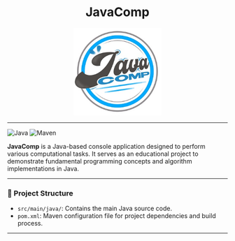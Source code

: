 <h1 align="center"> JavaComp </h1>

<p align="center">
  <img src="https://raw.githubusercontent.com/yolandamazi/JavaComp/main/app/src/main/resources/LOGO.jpg" alt="JavaComp Logo" width="200"/>
</p>

---

![Java](https://img.shields.io/badge/Java-ED8B00?style=for-the-badge&logo=java&logoColor=white)
![Maven](https://img.shields.io/badge/Maven-C71A36?style=for-the-badge&logo=apachemaven&logoColor=white)

**JavaComp** is a Java-based console application designed to perform various computational tasks. It serves as an educational project to demonstrate fundamental programming concepts and algorithm implementations in Java.

---

### 📁 Project Structure
- `src/main/java/`: Contains the main Java source code.
- `pom.xml`: Maven configuration file for project dependencies and build process.

---
